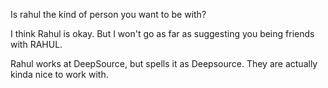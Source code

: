 Is rahul the kind of person you want to be with?

I think Rahul is okay.
But I won't go as far as suggesting you being friends with RAHUL.

Rahul works at DeepSource, but spells it as Deepsource. They are actually kinda nice to work with.
